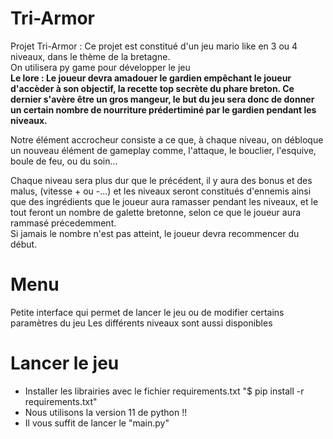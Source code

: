 # Tri-Armor

Projet Tri-Armor :
Ce projet est constitué d'un jeu mario like en 3 ou 4 niveaux, dans le thème de la bretagne.  
On utilisera py game pour développer le jeu  
**Le lore : Le joueur devra amadouer le gardien empêchant le joueur d'accèder à son objectif, la recette top secrète du phare breton. Ce dernier s'avère être un gros mangeur, le but du jeu sera donc de donner un certain nombre de nourriture prédertiminé par le gardien pendant les niveaux.**  
  
Notre élément accrocheur consiste a ce que, à chaque niveau, on débloque un nouveau élément de gameplay comme, l'attaque, le bouclier, l'esquive, boule de feu, ou du soin...  
  
Chaque niveau sera plus dur que le précédent, il y aura des bonus et des malus, (vitesse + ou -...) et les niveaux seront constitués d'ennemis ainsi que des ingrédients que le joueur aura ramasser pendant les niveaux, et le tout feront un nombre de galette bretonne, selon ce que le joueur aura rammasé précedemment.  
Si jamais le nombre n'est pas atteint, le joueur devra recommencer du début. 

# Menu

Petite interface qui permet de lancer le jeu ou de modifier certains paramètres du jeu
Les différents niveaux sont aussi disponibles

# Lancer le jeu

- Installer les librairies avec le fichier requirements.txt "$ pip install -r requirements.txt"
- Nous utilisons la version 11 de python !!
- Il vous suffit de lancer le "main.py"

